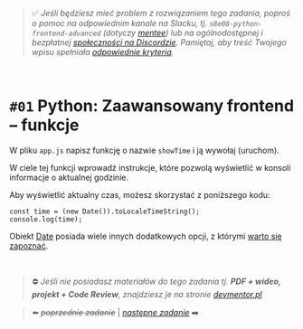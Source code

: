 > :white_check_mark: *Jeśli będziesz mieć problem z rozwiązaniem tego zadania, poproś o pomoc na odpowiednim kanale na Slacku, tj. `s8e08-python-frontend-advanced` (dotyczy [mentee](https://devmentor.pl/mentoring-javascript/)) lub na ogólnodostępnej i bezpłatnej [społeczności na Discordzie](https://devmentor.pl/discord). Pamiętaj, aby treść Twojego wpisu spełniała [odpowiednie kryteria](https://devmentor.pl/jak-prosic-o-pomoc/).*

&nbsp;

# `#01` Python: Zaawansowany frontend – funkcje

W pliku `app.js` napisz funkcję o nazwie `showTime` i ją wywołaj (uruchom).

W ciele tej funkcji wprowadź instrukcje, które pozwolą wyświetlić w konsoli informacje o aktualnej godzinie.

Aby wyświetlić aktualny czas, możesz skorzystać z poniższego kodu:
```
const time = (new Date()).toLocaleTimeString();
console.log(time);
```

Obiekt [Date](https://developer.mozilla.org/en-US/docs/Web/JavaScript/Reference/Global_Objects/Date) posiada wiele innych dodatkowych opcji, z którymi [warto się zapoznać](https://www.w3schools.com/jsref/jsref_obj_date.asp).


&nbsp;
> :no_entry: *Jeśli nie posiadasz materiałów do tego zadania tj. **PDF + wideo, projekt + Code Review**, znajdziesz je na stronie [devmentor.pl](https://devmentor.pl/workshop-python-frontend-advanced/)*

> :arrow_left: ~~*poprzednie zadanie*~~ | [*następne zadanie*](./../02) :arrow_right:
